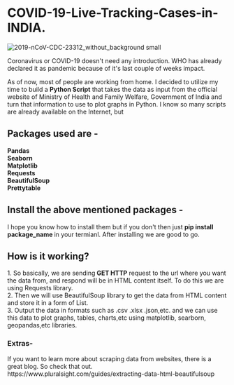# COVID-19-Live-Tracking-Cases-in-INDIA.
![2019-nCoV-CDC-23312_without_background small](https://user-images.githubusercontent.com/57309408/79447620-c3674580-7ffd-11ea-935f-5564545e7ea4.png)

Coronavirus or COVID-19 doesn't need any introduction. WHO has already declared it as pandemic because of it's last couple of weeks impact.

As of now, most of people are working from home. I decided to utilize my time to build a <b>Python Script</b> that takes the data as input from the official website of Ministry of Health and Family Welfare, Government of India and turn that information to use to plot graphs in Python. I know so many scripts are already available on the Internet, but 

<h2>Packages used are - </h2>
<b>
Pandas<br>
Seaborn<br>
Matplotlib<br>
Requests<br>
BeautifulSoup<br>
Prettytable <br>
</b>

<h2>Install the above mentioned packages - </h2>
I hope you know how to install them but if you don't then just <b> pip install package_name </b> in your termianl.
After installing we are good to go.

<h2> How is it working?</h2>
1. So basically, we are sending<b> GET HTTP</b> request to the url where you want the data from, and respond will be in HTML content itself. To do this we are using Requests library.<br>
2. Then we will use BeautifulSoup library to get the data from HTML content and store it in a form of List.<br>
3. Output the data in formats such as .csv .xlsx .json,etc. and we can use this data to plot graphs, tables, charts,etc using matplotlib, searborn, geopandas,etc libraries.

<h3>Extras-</h3>
If you want to learn more about scraping data from websites, there is a great blog. So check that out.
https://www.pluralsight.com/guides/extracting-data-html-beautifulsoup

  

